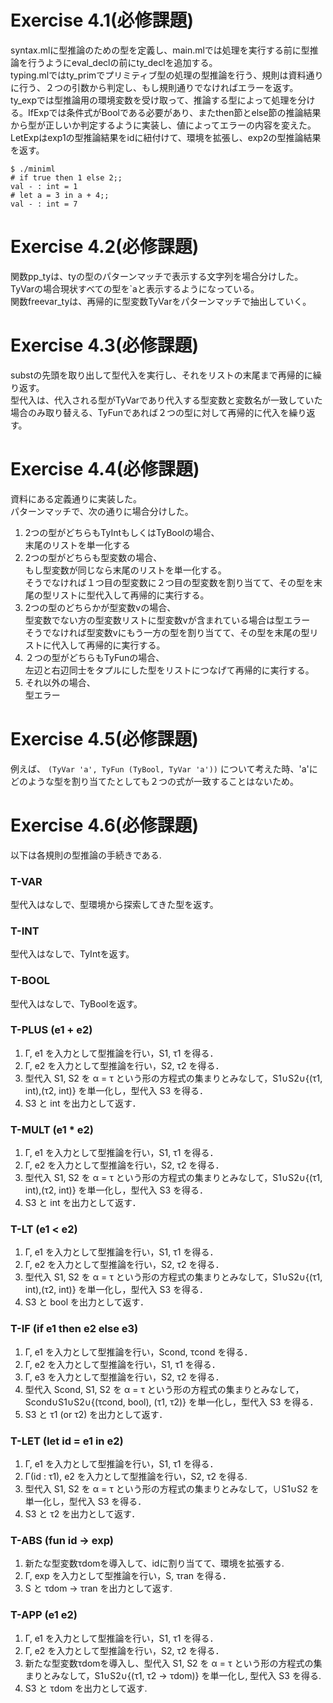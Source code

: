 # Exercise 4.1(必修課題)
syntax.mlに型推論のための型を定義し、main.mlでは処理を実行する前に型推論を行うようにeval_declの前にty_declを追加する。  
typing.mlではty_primでプリミティブ型の処理の型推論を行う、規則は資料通りに行う、２つの引数から判定し、もし規則通りでなければエラーを返す。  
ty_expでは型推論用の環境変数を受け取って、推論する型によって処理を分ける。IfExpでは条件式がBoolである必要があり、またthen節とelse節の推論結果から型が正しいか判定するように実装し、値によってエラーの内容を変えた。  
LetExpはexp1の型推論結果をidに紐付けて、環境を拡張し、exp2の型推論結果を返す。  

```
$ ./miniml
# if true then 1 else 2;;
val - : int = 1
# let a = 3 in a + 4;;
val - : int = 7
```

# Exercise 4.2(必修課題)
関数pp_tyは、tyの型のパターンマッチで表示する文字列を場合分けした。  
TyVarの場合現状すべての型を\`aと表示するようになっている。  
関数freevar_tyは、再帰的に型変数TyVarをパターンマッチで抽出していく。  
# Exercise 4.3(必修課題)
substの先頭を取り出して型代入を実行し、それをリストの末尾まで再帰的に繰り返す。  
型代入は、代入される型がTyVarであり代入する型変数と変数名が一致していた場合のみ取り替える、TyFunであれば２つの型に対して再帰的に代入を繰り返す。
# Exercise 4.4(必修課題)
資料にある定義通りに実装した。  
パターンマッチで、次の通りに場合分けした。  

1. 2つの型がどちらもTyIntもしくはTyBoolの場合、  
	末尾のリストを単一化する
2. 2つの型がどちらも型変数の場合、  
	もし型変数が同じなら末尾のリストを単一化する。  
	そうでなければ１つ目の型変数に２つ目の型変数を割り当てて、その型を末尾の型リストに型代入して再帰的に実行する。
3. 2つの型のどちらかが型変数vの場合、  
	型変数でない方の型変数リストに型変数vが含まれている場合は型エラー  
	そうでなければ型変数vにもう一方の型を割り当てて、その型を末尾の型リストに代入して再帰的に実行する。
4. ２つの型がどちらもTyFunの場合、  
	左辺と右辺同士をタプルにした型をリストにつなげて再帰的に実行する。
5. それ以外の場合、  
	型エラー

# Exercise 4.5(必修課題)
例えば、 `(TyVar 'a', TyFun (TyBool, TyVar 'a'))` について考えた時、'a'にどのような型を割り当てたとしても２つの式が一致することはないため。
# Exercise 4.6(必修課題)
以下は各規則の型推論の手続きである.
### T-VAR
型代入はなしで、型環境から探索してきた型を返す。

### T-INT
型代入はなしで、TyIntを返す。

### T-BOOL
型代入はなしで、TyBoolを返す。

### T-PLUS (e1 + e2)
1. Γ, e1 を入力として型推論を行い，S1, τ1 を得る．
2. Γ, e2 を入力として型推論を行い，S2, τ2 を得る．
3. 型代入 S1, S2 を α = τ という形の方程式の集まりとみなして，S1∪S2∪{(τ1, int),(τ2, int)} を単一化し，型代入 S3 を得る．
4. S3 と int を出力として返す．

### T-MULT (e1 * e2)
1. Γ, e1 を入力として型推論を行い，S1, τ1 を得る．
2. Γ, e2 を入力として型推論を行い，S2, τ2 を得る．
3. 型代入 S1, S2 を α = τ という形の方程式の集まりとみなして，S1∪S2∪{(τ1, int),(τ2, int)} を単一化し，型代入 S3 を得る．
4. S3 と int を出力として返す．

### T-LT (e1 < e2)
1. Γ, e1 を入力として型推論を行い，S1, τ1 を得る．
2. Γ, e2 を入力として型推論を行い，S2, τ2 を得る．
3. 型代入 S1, S2 を α = τ という形の方程式の集まりとみなして，S1∪S2∪{(τ1, int),(τ2, int)} を単一化し，型代入 S3 を得る．
4. S3 と bool を出力として返す．

### T-IF (if e1 then e2 else e3)
1. Γ, e1 を入力として型推論を行い，Scond, τcond を得る．
2. Γ, e2 を入力として型推論を行い，S1, τ1 を得る．
3. Γ, e3 を入力として型推論を行い，S2, τ2 を得る．
4. 型代入 Scond, S1, S2 を α = τ という形の方程式の集まりとみなして，Scond∪S1∪S2∪{(τcond, bool), (τ1, τ2)} を単一化し，型代入 S3 を得る．
5. S3 と τ1 (or τ2) を出力として返す．

### T-LET (let id = e1 in e2)
1. Γ, e1 を入力として型推論を行い，S1, τ1 を得る．  
2. Γ(id : τ1), e2 を入力として型推論を行い，S2, τ2 を得る.  
3. 型代入 S1, S2 を α = τ という形の方程式の集まりとみなして，∪S1∪S2
を単一化し，型代入 S3 を得る．
4. S3 と τ2 を出力として返す．

### T-ABS (fun id -> exp)
1. 新たな型変数τdomを導入して、idに割り当てて、環境を拡張する.
2. Γ, exp を入力として型推論を行い，S, τran を得る．
3. S と τdom -> τran を出力として返す.

### T-APP (e1 e2)
1. Γ, e1 を入力として型推論を行い，S1, τ1 を得る．
2. Γ, e2 を入力として型推論を行い，S2, τ2 を得る．
3. 新たな型変数τdomを導入し、型代入 S1, S2 を α = τ という形の方程式の集まりとみなして，S1∪S2∪{(τ1, τ2 -> τdom)} を単一化し, 型代入 S3 を得る.
4. S3 と τdom を出力として返す.